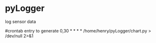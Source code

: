 # pyLogger
log sensor data

#crontab entry to generate
0,30 * * * * /home/henry/pyLogger/chart.py > /dev/null 2>&1
